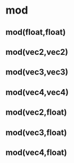 # mod

## mod(float,float)

## mod(vec2,vec2)

## mod(vec3,vec3)

## mod(vec4,vec4)

## mod(vec2,float)

## mod(vec3,float)

## mod(vec4,float)


